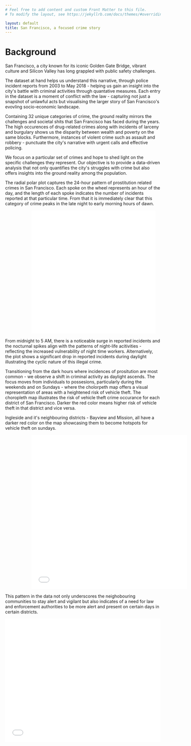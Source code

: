 ```yaml
---
# Feel free to add content and custom Front Matter to this file.
# To modify the layout, see https://jekyllrb.com/docs/themes/#overriding-theme-defaults

layout: default
title: San Francisco, a focused crime story
---
```


# Background

San Francisco, a city known for its iconic Golden Gate Bridge, vibrant culture and Silicon Valley has long grappled with public safety challenges.

The dataset at hand helps us understand this narrative, through police incident reports from 2003 to May 2018 - helping us gain an insight into the city's battle with criminal activities through quantative measures. Each entry in the dataset is a moment of conflict with the law - capturing not just a snapshot of unlawful acts but visualising the larger story of San Francisco's evovling socio-economic landscape.

Containing 32 unique categories of crime, the ground reality mirrors the challenges and societal shits that San Francisco has faced during the years. The high occurences of drug-related crimes along with incidents of larceny and burgulary shows us the disparity between wealth and poverty on the same blocks. Furthermore, instances of violent crime such as assault and robbery - punctuate the city's narrative with urgent calls and effective policing.

We focus on a particular set of crimes and hope to shed light on the specific challenges they represent. Our objective is to provide a data-driven analysis that not only quantifies the city's struggles with crime but also offers insights into the ground reality among the population.

The radial polar plot captures the 24-hour pattern of prostitution related crimes in San Francisco. Each spoke on the wheel represents an hour of the day, and the length of each spoke indicates the number of incidents reported at that particular time. From that it is immediately clear that this category of crime peaks in the late night to early morning hours of dawn.

<iframe src='sf-polar-plot.html' style="border-width: 0px; margin-left: 85px;" width="80%" height="400px"></iframe>

From midnight to 5 AM, there is a noticeable surge in reported incidents and the nocturnal spikes align with the patterns of night-life acitivities - reflecting the increased vulnerability of night time workers. Alternatively, the plot shows a significant drop in reported incidents during daylight illustrating the cyclic nature of this illegal crime.

Transitioning from the dark hours where incidences of prositution are most common - we observe a shift in criminal activity as daylight ascends. The focus moves from individuals to possesions, particularly during the weekends and on Sundays - where the cholorpeth map offers a visual representation of areas with a heightened risk of vehicle theft. The choropleth map illustrates the risk of vehicle theft crime occurance for each district of San Francisco. Darker the red color means higher risk of vehicle theft in that district and vice versa.

Ingleside and it's neighbouring districts - Bayview and Mission, all have a darker red color on the map showcasing them to become hotspots for vehicle theft on sundays.

<iframe src='sf-vehicle-theft-sundays.html' style="border-width: 0px; margin-left: 85px;" width="100%" height="500px"></iframe>

This pattern in the data not only underscores the neighobouring communities to stay alert and vigilant but also indicates of a need for law and enforcement authorities to be more alert and present on certain days in certain districts.

<iframe src='sf-focus-crime-incidents.html' style="border-width: 0px;" width="100%" height="400px"></iframe>
